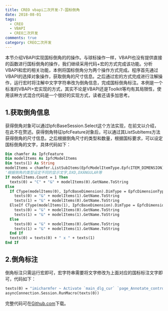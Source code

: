 ```yaml
---
title: CREO vbapi二次开发-7-国标倒角
date: 2018-08-01 
tags:
  - CREO
  - VBAPI
  - CREO二次开发
comments: true
category: CREO二次开发
---
```



本节介绍VBAPI实现国标倒角的的操作。与球标操作一样，VBAPI也没有提供直接的函数进行国标倒角的操作，我们继续采用代码+宏的方式完成该功能。分析VBAPI和宏的相关功能，本例将国标倒角分为两个操作方式完成。程序首先通过VBAPI的选择对象操作，获取倒角的尺寸信息。之后通过宏的方式完成进行注解操作，运行宏时将注解中文字字符串改为倒角信息，完成国标倒角标注。本例是一个标准的VBAPI+宏实现的方式，其实不论是VBAPI还是Toolkit等均有其局限性，使用该种方式混合代码是一个很好的实现方式，读者还请多加思考。

## 1.获取倒角信息

获得倒角对象可以通过IpfcBaseSession.Select这个方法实现，在前文以介绍，在此不在赘述。获得倒角特征IpfcFeature对象后，可以通过其ListSubItems方法获得倒角的尺寸信息。之后根据倒角尺寸的类型和数量，根据国标要求，可以设定国标倒角的文字，具体代码如下：

```vb
Dim chamfer As IpfcFeature
Dim modelItems As IpfcModelItems
Dim texts(1) As String
modelItems = chamfer.ListSubItems(EpfcModelItemType.EpfcITEM_DIMENSION)
'根据倒角的类型设定不同的显示文字,DXD,DXANGULAR等
If modelItems.Count = 1 Then
  texts(0) = "C" + "&" + modelItems(0).GetName.ToString
Else
  If CType(modelItems(0), IpfcBaseDimension).DimType = EpfcDimensionType.EpfcDIM_ANGULAR Then
    texts(0) = "&" + modelItems(1).GetName.ToString
    texts(1) = "&" + modelItems(0).GetName.ToString
  ElseIf CType(modelItems(1), IpfcBaseDimension).DimType = EpfcDimensionType.EpfcDIM_ANGULAR Then
    texts(0) = "&" + modelItems(0).GetName.ToString
    texts(1) = "&" + modelItems(1).GetName.ToString
  Else
    texts(0) = "&" + modelItems(0).GetName.ToString
    texts(1) = "&" + modelItems(1).GetName.ToString
  End If
  texts(0) = texts(0) + " x " + texts(1)
End If
```

## 2.倒角标注

倒角标注只需运行宏即可，宏字符串需要将文字修改为上面对应的国标标注文字即可，代码如下：

```vb
texts(0) = "imicharmfer ~ Activate `main_dlg_cur` `page_Annotate_control_btn`0 ;~ Command `ProCmdDwgCreateNote` ;#ISO LEADER;#ENTER;#HORIZONTAL;#TANGENT LEADER;#DEFAULT;#MAKE NOTE;#NO ARROW;@PAUSE_FOR_SCREEN_PICK;#PICK PNT;@PAUSE_FOR_SCREEN_PICK;" & texts(0) & ";;#DONE/RETURN;"
asyncConnection.Session.RunMacro(texts(0))
```

完整代码可在<a href="https://github.com/slacker-HD/creo_vbapi" target="_blank">Github.com</a>下载。

